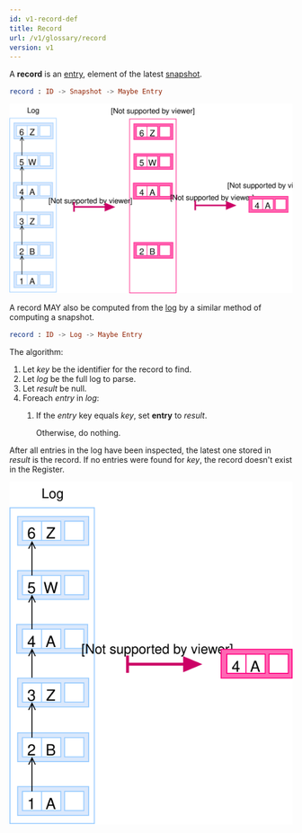 ```yaml
---
id: v1-record-def
title: Record
url: /v1/glossary/record
version: v1
---
```


A **record** is an [entry](/v1/glossary/entry), element of the latest
[snapshot](/v1/glossary#snapshot).

```elm
record : ID -> Snapshot -> Maybe Entry
```

![](./data-model/data-model-record-2.svg)


A record MAY also be computed from the [log](/v1/glossary#log) by a similar
method of computing a snapshot.

```elm
record : ID -> Log -> Maybe Entry
```

The algorithm:

1. Let _key_ be the identifier for the record to find.
1. Let _log_ be the full log to parse.
1. Let _result_ be null.
1. Foreach _entry_ in _log_:
    1. If the _entry_ key equals _key_, set __entry__ to  _result_.

       Otherwise, do nothing.

After all entries in the log have been inspected, the latest one stored in
_result_ is the record. If no entries were found for _key_, the record doesn't
exist in the Register.

![](./data-model/data-model-record-1.svg)
